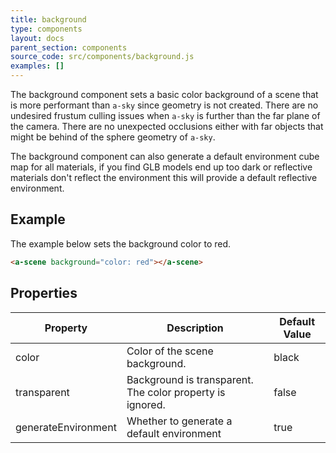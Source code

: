 ```yaml
---
title: background
type: components
layout: docs
parent_section: components
source_code: src/components/background.js
examples: []
---
```


The background component sets a basic color background of a scene that is more
performant than `a-sky` since geometry is not created. There are no undesired
frustum culling issues when `a-sky` is further than the far plane of the
camera. There are no unexpected occlusions either with far objects that might
be behind of the sphere geometry of `a-sky`.

The background component can also generate a default environment cube map for all
materials, if you find GLB models end up too dark or reflective materials don't
reflect the environment this will provide a default reflective environment.

## Example

The example below sets the background color to red.

```html
<a-scene background="color: red"></a-scene>
```

## Properties

| Property            | Description                                               | Default Value |
|---------------------|-----------------------------------------------------------|---------------|
| color               | Color of the scene background.                            | black         |
| transparent         | Background is transparent. The color property is ignored. | false         |
| generateEnvironment | Whether to generate a default environment                 | true          |
